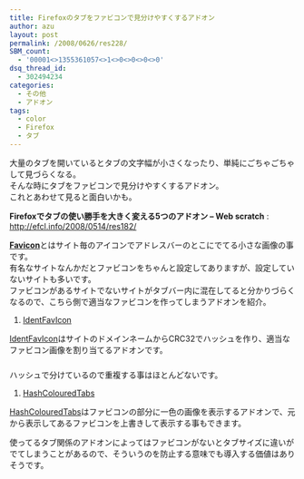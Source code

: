 ```yaml
---
title: Firefoxのタブをファビコンで見分けやすくするアドオン
author: azu
layout: post
permalink: /2008/0626/res228/
SBM_count:
  - '00001<>1355361057<>1<>0<>0<>0<>0'
dsq_thread_id:
  - 302494234
categories:
  - その他
  - アドオン
tags:
  - color
  - Firefox
  - タブ
---
```

大量のタブを開いているとタブの文字幅が小さくなったり、単純にごちゃごちゃして見づらくなる。  
そんな時にタブをファビコンで見分けやすくするアドオン。  
これとあわせて見ると面白いかも。

**Firefoxでタブの使い勝手を大きく変える5つのアドオン &#8211; Web scratch**
:   <http://efcl.info/2008/0514/res182/>

<a class="l" onmousedown="return rwt(this,'','','res','3','AFQjCNFfbcqA_cVc4zx2DDL3DL8jCPM1-w','&sig2=_rhJVUkD9p-nCL_wAH6KUQ')" href="http://ja.wikipedia.org/wiki/Favicon" target="_blank"><strong></strong><strong>Favicon</strong></a>とはサイト毎のアイコンでアドレスバーのとこにでてる小さな画像の事です。  
有名なサイトなんかだとファビコンをちゃんと設定してありますが、設定していないサイトも多いです。  
ファビコンがあるサイトでないサイトがタブバー内に混在してると分かりづらくなるので、こちら側で適当なファビコンを作ってしまうアドオンを紹介。

1.  [IdentFavIcon][1]

[IdentFavIcon][1]はサイトのドメインネームからCRC32でハッシュを作り、適当なファビコン画像を割り当てるアドオンです。  
[<img class="alignnone size-medium wp-image-229" title="screenshot" src="http://efcl.info/wp-content/uploads/2008/06/screenshot-300x10.png" alt="" width="300" height="10" />][2]

ハッシュで分けているので重複する事はほとんどないです。

1.  [HashColouredTabs][3]

[HashColouredTabs][3]はファビコンの部分に一色の画像を表示するアドオンで、元から表示してあるファビコンを上書きして表示する事もできます。

使ってるタブ関係のアドオンによってはファビコンがないとタブサイズに違いがでてしまうことがあるので、そういうのを防止する意味でも導入する価値はありそうです。

 [1]: http://www.cs.bme.hu/%7Edhanak/identfavicon/
 [2]: http://efcl.info/wp-content/uploads/2008/06/screenshot.png
 [3]: http://hashcolouredtabs.mozdev.org/